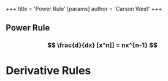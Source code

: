 +++
 title = 'Power Rule'
[params]
	author = 'Carson West'
+++
## Power Rule 
###  $$  \frac{d}{dx} [x^n]] = nx^{n-1}  $$  


# Derivative Rules